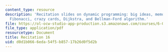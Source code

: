 ```yaml
---
content_type: resource
description: 'Recitation slides on dynamic programming: big ideas, memoization in
  Fibonacci, crazy cards, Dijkstra, and Bellman-Ford algorithm.'
file: https://ol-ocw-studio-app-production.s3.amazonaws.com/courses/6-006-introduction-to-algorithms-spring-2008/d0d1b0666eda54f5b85717b26d0f5d2b_recitation16.pdf
file_type: application/pdf
resourcetype: Document
title: Recitation 16
uid: d0d1b066-6eda-54f5-b857-17b26d0f5d2b
---
```

